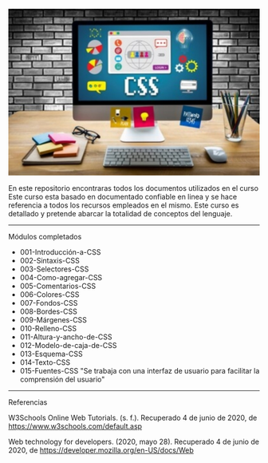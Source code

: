 ![Image](img/portada-css.jpg) 

En este repositorio encontraras todos los documentos utilizados en el curso  Este curso esta basado en documentado confiable en linea  y se hace referencia a todos los recursos  empleados en el mismo. Este curso es detallado y pretende abarcar  la totalidad de conceptos del lenguaje. 

---

Módulos completados 

 - 001-Introducción-a-CSS
 - 002-Sintaxis-CSS
 - 003-Selectores-CSS
 - 004-Como-agregar-CSS
 - 005-Comentarios-CSS
 - 006-Colores-CSS
 - 007-Fondos-CSS
 - 008-Bordes-CSS
 - 009-Márgenes-CSS
 - 010-Relleno-CSS
 - 011-Altura-y-ancho-de-CSS
 - 012-Modelo-de-caja-de-CSS
 - 013-Esquema-CSS
 - 014-Texto-CSS
 - 015-Fuentes-CSS "Se trabaja con una interfaz de usuario para facilitar la comprensión del usuario"





---

Referencias 


W3Schools Online Web Tutorials. (s. f.). Recuperado 4 de junio de 2020, de https://www.w3schools.com/default.asp

Web technology for developers. (2020, mayo 28). Recuperado 4 de junio de 2020, de https://developer.mozilla.org/en-US/docs/Web